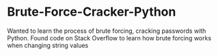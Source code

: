 # Brute-Force-Cracker-Python
Wanted to learn the process of brute forcing, cracking passwords with Python.
Found code on Stack Overflow to learn how brute forcing works when changing string values
